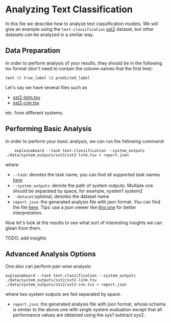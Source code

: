 # Analyzing Text Classification

In this file we describe how to analyze text classification models.
We will give an example using the `text-classification` [sst2](https://github.com/ExpressAI/ExplainaBoard/tree/main/data/datasets/sst2) dataset, but other datasets
can be analyzed in a similar way.

## Data Preparation

In order to perform analysis of your results, they should be in the following
tsv format (don't need to contain the column names that the first line):

```
text \t true_label \t predicted_label
```

Let's say we have several files such as 
* [sst2-lstm.tsv](https://github.com/ExpressAI/ExplainaBoard/blob/main/data/system_outputs/sst2/sst2-lstm.tsv) 
* [sst2-cnn.tsv](https://github.com/ExpressAI/ExplainaBoard/blob/main/data/system_outputs/sst2/sst2-cnn.tsv)

etc. from different systems.


## Performing Basic Analysis

In order to perform your basic analysis, we can run the following command:

```shell
    explainaboard --task text-classification --system_outputs ./data/system_outputs/sst2/sst2-lstm.tsv > report.json
```
where
* `--task`: denotes the task name, you can find all supported task names [here](https://github.com/ExpressAI/ExplainaBoard/blob/feat_docs_task/docs/existing_supports.md)
* `--system_outputs`: denote the path of system outputs. Multiple one should be 
  separated by space, for example, system1 system2
* `--dataset`:optional, denotes the dataset name
* `report.json`: the generated analysis file with json format. You can find the file [here](https://github.com/ExpressAI/ExplainaBoard/blob/main/data/reports/report.json). Tips: use a json viewer
                  like [this one](http://jsonviewer.stack.hu/) for better interpretation.




Now let's look at the results to see what sort of interesting insights we can
glean from them.

TODO: add insights

## Advanced Analysis Options

One also can perform pair-wise analysis:
```shell
explainaboard --task text-classification --system_outputs ./data/system_outputs/sst2/sst2-lstm.tsv ./data/system_outputs/sst2/sst2-cnn.tsv > report.json
```
where two system outputs are fed separated by space.
* `report.json`: the generated analysis file with json format, whose schema is similar to the above one with single system evaluation except that
   all performance values are obtained using the sys1 subtract sys2.